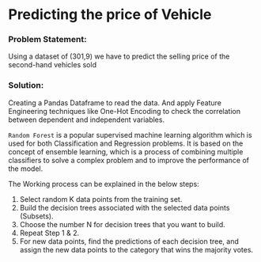 # Predicting the price of Vehicle

### Problem Statement: 

Using a dataset of (301,9) we have to predict the selling price of the second-hand vehicles sold

### Solution: 

Creating a Pandas Dataframe to read the data. And apply Feature Engineering techniques like One-Hot Encoding to check the correlation between dependent and independent variables.

`Random Forest` is a popular supervised machine learning algorithm which is used for both Classification and Regression problems. It is based on the concept of ensemble learning, which is a process of combining multiple classifiers to solve a complex problem and to improve the performance of the model.

The Working process can be explained in the below steps:

1. Select random K data points from the training set.
2. Build the decision trees associated with the selected data points (Subsets).
3. Choose the number N for decision trees that you want to build.
4. Repeat Step 1 & 2.
5. For new data points, find the predictions of each decision tree, and assign the new data points to the category that wins the majority votes.
